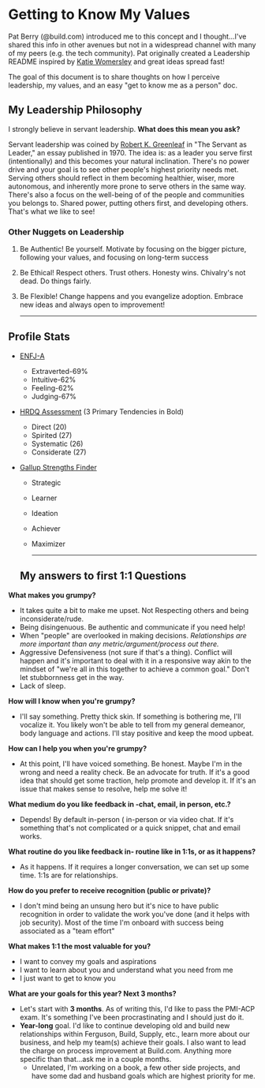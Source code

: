 # Getting to Know My Values

Pat Berry (@build.com) introduced me to this concept and I thought...I've shared this info in other avenues but not in a widespread channel with many of my peers (e.g. the tech community). Pat originally created a Leadership README inspired by [Katie Womersley](https://medium.com/@kawomersley/why-and-how-to-share-your-manager-readme-plus-heres-mine-8a4fe188ee1b) and great ideas spread fast!

The goal of this document is to share thoughts on how I perceive leadership, my values, and an easy "get to know me as a person" doc. 



## My Leadership Philosophy 

I strongly believe in servant leadership. **What does this mean you ask?** 

Servant leadership was coined by [Robert K. Greenleaf](https://www.greenleaf.org/) in "The Servant as Leader," an essay published in 1970. The idea is: as a leader you serve first (intentionally) and this becomes your natural inclination. There's no power drive and your goal is to see other people's highest priority needs met. Serving others should reflect in them becoming healthier, wiser, more autonomous, and inherently more prone to serve others in the same way.  There's also a focus on the well-being of of the people and communities you belongs to. Shared power, putting others first, and developing others. That's what we like to see! 

### Other Nuggets on Leadership

1. Be Authentic! Be yourself. Motivate by focusing on the bigger picture, following your values, and focusing on long-term success

2. Be Ethical! Respect others. Trust others. Honesty wins. Chivalry's not dead. Do things fairly. 

3. Be Flexible! Change happens and you evangelize adoption. Embrace new ideas and always open to improvement! 

   ------

   

## Profile Stats

- [ENFJ-A](https://www.16personalities.com/enfj-personality) 

  - Extraverted-69%
  - Intuitive-62%
  - Feeling-62%
  - Judging-67%

- [HRDQ Assessment](https://www.hrdqstudent.com/)  (3 Primary Tendencies in Bold)

  - Direct (20)
  - Spirited (27)
  - Systematic (26)
  - Considerate (27)

- [Gallup Strengths Finder](https://www.gallupstrengthscenter.com/)

  - Strategic

  - Learner

  - Ideation

  - Achiever

  - Maximizer

    ------

    

  ## My answers to first 1:1 Questions

**What makes you grumpy?**

- It takes quite a bit to make me upset. Not Respecting others and being inconsiderate/rude.  
- Being disingenuous. Be authentic and communicate if you need help!
- When "people" are overlooked in making decisions. *Relationships are more important than any metric/argument/process out there.* 
- Aggressive Defensiveness (not sure if that's a thing). Conflict will happen and it's important to deal with it in a responsive way akin to the mindset of "we're all in this together to achieve a common goal." Don't let stubbornness get in the way. 
- Lack of sleep.

**How will I know when you're grumpy?**

- I'll say something. Pretty thick skin. If something is bothering me, I'll vocalize it. You likely won't be able to tell from my general demeanor, body language and actions.  I'll stay positive and keep the mood upbeat.

**How can I help you when you're grumpy?**

- At this point, I'll have voiced something. Be honest. Maybe I'm in the wrong and need a reality check. Be an advocate for truth. If it's a good idea that should get some traction, help promote and develop it.  If it's an issue that makes  sense to resolve, help me solve it! 

**What medium do you like feedback in -chat, email, in person, etc.?**

- Depends! By default in-person ( in-person or via video chat. If it's something that's not complicated or a quick snippet, chat and email works. 

**What routine do you like feedback in- routine like in 1:1s, or as it happens?**

- As it happens. If it requires a longer conversation, we can set up some time. 1:1s are for relationships.

**How do you prefer to receive recognition (public or private)?**

- I don't mind being an unsung hero but it's nice to have public recognition in order to validate the work you've done (and it helps with job security). Most of the time I'm onboard with success being associated as a  "team effort"

**What makes 1:1 the most valuable for you?**

- I want to convey my goals and aspirations
- I want to learn about you and understand what you need from me
- I just want to get to know you

**What are your goals for this year? Next 3 months?**

- Let's start with **3 months**. As of writing this, I'd like to pass the PMI-ACP exam. It's something I've been procrastinating and I should just do it. 
- **Year-long** goal. I'd like to continue developing old and build new relationships within Ferguson, Build, Supply, etc., learn more about our business, and help my team(s) achieve their goals.  I also want to lead the charge on process improvement at Build.com. Anything more specific than that...ask me in a couple months.
  - Unrelated, I'm working on a book, a few other side projects, and have some dad and husband goals which are highest priority for me.  











## 





